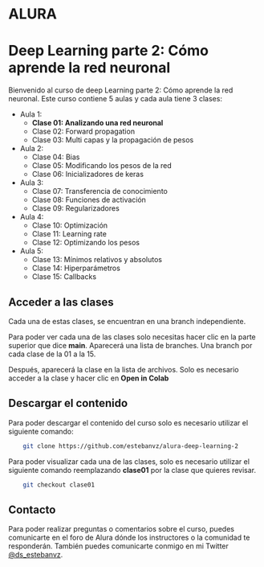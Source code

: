 # ALURA
# Deep Learning parte 2: Cómo aprende la red neuronal
Bienvenido al curso de deep Learning parte 2: Cómo aprende la red neuronal.
Este curso contiene 5 aulas y cada aula tiene 3 clases:
* Aula 1:
  * **Clase 01: Analizando una red neuronal**
  * Clase 02: Forward propagation
  * Clase 03: Multi capas y la propagación de pesos
* Aula 2:
  * Clase 04: Bias
  * Clase 05: Modificando los pesos de la red
  * Clase 06: Inicializadores de keras
* Aula 3: 
  * Clase 07: Transferencia de conocimiento
  * Clase 08: Funciones de activación
  * Clase 09: Regularizadores
* Aula 4: 
  * Clase 10: Optimización
  * Clase 11: Learning rate 
  * Clase 12: Optimizando los pesos
* Aula 5: 
  * Clase 13: Mínimos relativos y absolutos
  * Clase 14: Hiperparámetros
  * Clase 15: Callbacks

## Acceder a las clases

Cada una de estas clases, se encuentran en una branch independiente.

Para poder ver cada una de las clases solo necesitas hacer clic en la parte 
superior que dice **main**. Aparecerá una lista de branches.
Una branch por cada clase de la 01 a la 15.

Después, aparecerá la clase en la lista de archivos. Solo es necesario acceder
a la clase y hacer clic en **Open in Colab** 

## Descargar el contenido

Para poder descargar el contenido del curso solo es necesario utilizar
el siguiente comando:

```bash
    git clone https://github.com/estebanvz/alura-deep-learning-2
```

Para poder visualizar cada una de las clases, solo es necesario utilizar el
siguiente comando reemplazando **clase01** por la clase que quieres revisar.

```bash
    git checkout clase01
```
## Contacto
Para poder realizar preguntas o comentarios sobre el curso, puedes comunicarte
en el foro de Alura dónde los instructores o la comunidad te responderán. 
También puedes comunicarte conmigo en mi Twitter [@ds_estebanvz](https://twitter.com/ds_estebanvz).
